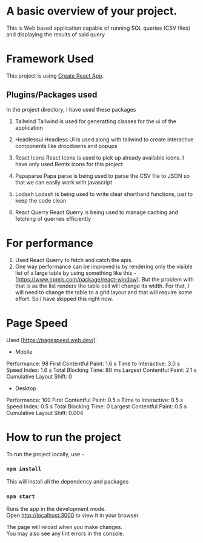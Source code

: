 # A basic overview of your project.

This is Web based application capable of running SQL queries (CSV files) and displaying the results of said query

# Framework Used

This project is using [Create React App](https://github.com/facebook/create-react-app).

## Plugins/Packages used

In the project directory, I have used these packages

1. Tailwind
   Tailwind is used for generatting classes for the ui of the application

2. Headlessui
   Headless UI is used along with tailwind to create interactive components like dropdowns and popups

3. React Icons
   React Icons is used to pick up already available icons. I have only used Remix icons for this project

4. Papaparse
   Papa parse is being used to parse the CSV file to JSON so that we can easily work with javascript

5. Lodash
   Lodash is being used to write clear shorthand functions, just to keep the code clean

6. React Querry
   React Querry is being used to manage caching and fetching of querries efficiently

# For performance

1. Used React Querry to fetch and catch the apis.
2. One way performance can be improved is by rendering only the visible list of a large table by using something like this - [https://www.npmjs.com/package/react-window]. But the problem with that is as the list renders the table cell will change its width. For that, I will need to change the table to a grid layout and that will require some effort. So I have skipped this right now.

# Page Speed

Used [https://pagespeed.web.dev/].

- Mobile

Performance: 98
First Contentful Paint: 1.6 s
Time to Interactive: 3.0 s
Speed Index: 1.6 s
Total Blocking Time: 80 ms
Largest Contentful Paint: 2.1 s
Cumulative Layout Shift: 0

- Desktop

Performance: 100
First Contentful Paint: 0.5 s
Time to Interactive: 0.5 s
Speed Index: 0.5 s
Total Blocking Time: 0
Largest Contentful Paint: 0.5 s
Cumulative Layout Shift: 0.004

# How to run the project

To run the project locally, use -

### `npm install`

This will install all the dependency and packages

### `npm start`

Runs the app in the development mode.\
Open [http://localhost:3000](http://localhost:3000) to view it in your browser.

The page will reload when you make changes.\
You may also see any lint errors in the console.
